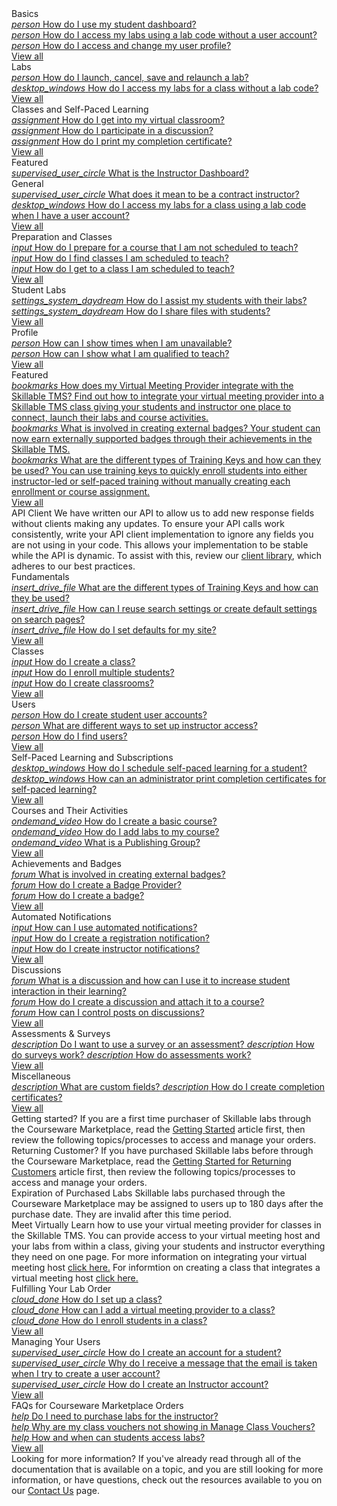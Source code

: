<style>
    h1:first-of-type {margin-top:0;}
</style>

<div class="categories">
  
  <div class="studentCategory userTypeSection visible">
    <!-- Begin student categories section.. -->
      <div class="cardsContainer">
        <div class="cardContainer">
          <!-- Begin categories section.. -->
          <div class="cloudSlice cardContent">
            <div class="cardHeader" tabindex="0" title="Student Basics" aria-label="Student Basics docs">Basics</div>
            <div class="category"> 
              <a href="/tms/end-user-student-faqs/basics/dashboard.md" class="categoryThread">
                <i class="material-icons green"
 title="Student Basics" aria-hidden="true">person</i>
                <span class="categoryTitle" title="How do I use my student dashboard?">How do I use my student dashboard?</span>
              </a>
            </div>
               <div class="category">
              <a href="/tms/end-user-student-faqs/basics/forgot-password.md" class="categoryThread">
                <i class="material-icons green"
 title="Student Basics" aria-hidden="true">person</i>
                <span class="categoryTitle" title="How do I access my labs using a lab code without a user account?">How do I access my labs using a lab code without a user account?</span>
              </a>
            </div>
               <div class="category">
              <a href="/tms/end-user-student-faqs/lab-access/access-labs-for-class-using-lab-code-without-user-account.md" class="categoryThread">
                <i class="material-icons green" 
 title="Student Basics" aria-hidden="true">person</i>
               <span class="categoryTitle" title="How do I access and change my user profile?">How do I access and change my user profile?</span>
              </a>
            </div>
            <div class="category">
            <div class="viewAll"><a tabindex="0" class="viewAllLink" href="/tms/home-landing-pages/student-landing.md" title="View all" aria-label="View all Student Basics docs">View all</a></div>
          </div>
        </div>
        <div class="cardContainer">
          <div class="vmLabDev cardContent">
            <div class="cardHeader" tabindex="0" title="Student Labs" aria-label="Student Docs for Labs">Labs</div>
            <div class="category">
              <a href="/tms/end-user-student-faqs/lab-access/cancel-lab.md" class="categoryThread">
                <i class="material-icons green"
                   title="Student Basics" aria-hidden="true">person</i>
                <span class="categoryTitle" title="How do I launch, cancel, save and relaunch a lab?">How do I launch, cancel, save and relaunch a lab?</span>
              </a>
            </div>
            <div class="category">
                <a href="/tms/end-user-student-faqs/lab-access/access-labs-for-class-without-code.md" class="categoryThread">
                <i class="material-icons light-green" aria-hidden="true">desktop_windows</i>
                <span class="categoryTitle" title="How do I access my labs for a class without a lab code?">How do I access my labs for a class without a lab code?</span>
              </a>
            </div>
            <div class="viewAll"><a tabindex="0" class="viewAllLink" href="/tms/home-landing-pages/student-landing.md" title="View all" aria-label="View all Student Docs for Labs">View all</a></div>
          </div>
        </div>
        <div class="cardContainer">
          <div class="pbt_scoring cardContent">
            <div class="cardHeader" tabindex="0" title="Student Classes and Self-Paced Learning" aria-label="Student Docs for Classes and Self-Paced Learning">Classes and Self-Paced Learning</div>
            <div class="category">
              <a href="/tms/end-user-student-faqs/class-self-paced/get-into-virtual-classroom.md" class="categoryThread">
                <i class="material-icons green"
 aria-hidden="true">assignment</i>
                <span class="categoryTitle" title="How do I get into my virtual classroom?">How do I get into my virtual classroom?</span>
              </a>
            </div>
            <div class="category">
              <a href="/tms/end-user-student-faqs/class-self-paced/discussions.md" class="categoryThread">
                <i class="material-icons green"
aria-hidden="true">assignment</i>
                <span class="categoryTitle" title="How do I participate in a discussion?">How do I participate in a discussion?</span>
              </a>
            </div>
            <div class="category">
              <a href="/tms/end-user-student-faqs/class-self-paced/print-completion-certificate.md" class="categoryThread">
                <i class="material-icons green"
 aria-hidden="true">assignment</i>
                <span class="categoryTitle" title="How do I print my completion certificate?">How do I print my completion certificate?</span>
              </a>
            </div>
            <div class="viewAll"><a tabindex="0" class="viewAllLink" href="/tms/home-landing-pages/student-landing.md" title="View all" aria-label="View all Student Docs for Classes and Self-Paced Learning">View all</a></div>
          </div>
        </div>
       </div>
      <!-- -- End student categories section -->
    </div>
   </div>
      <div class="cardContainer">
  <div class="instructorCategory userTypeSection">
  <!-- Begin instructor categories section.. -->
         <div class="cardContainer">
          <!-- Begin categories section.. -->
          <div class="cloudSlice cardContent">
          <div class="cardHeader" tabindex="0" title="Instructor General" aria-label="Featured Instructor General Docs">Featured</div>
          <div class="category">
          <a href="/tms/instructors/general/instructordashboard.md" class="categoryThread">
            <i class="material-icons green" 
 title="Student Basics" aria-hidden="true">supervised_user_circle</i>
            <span class="categoryTitleFeatured" title="What is the Instructor Dashboard?">What is the Instructor Dashboard?</span>
          </a>
        </div>
         <div class="cloudSlice cardContent">
          <div class="cardHeader" tabindex="0" title="Instructor General" aria-label="Featured Instructor General Docs">General</div>
          <div class="category">
          <a href="/tms/instructors/general/what-is-a-contract-instructor.md" class="categoryThread">
            <i class="material-icons green" 
 title="Student Basics" aria-hidden="true">supervised_user_circle</i>
            <span class="categoryTitleFeatured" title="What does it mean to be a contract instructor?">What does it mean to be a contract instructor?</span>
          </a>
        </div>
            <div class="category">
              <a href="/tms/end-user-student-faqs/lab-access/access-labs-for-class-using-lab-code-with-user-account.md" class="categoryThread">
                <i class="material-icons green" aria-hidden="true">desktop_windows</i>
                <span class="categoryTitle" title="How do I access my labs for a class using a lab code when I have a user account?">How do I access my labs for a class using a lab code when I have a user account?</span>
              </a>
            </div>
          <div class="viewAll"><a tabindex="0" class="viewAllLink" href="/tms/home-landing-pages/instructor-landing.md" title="View all" aria-label="View all Instructor Docs for Labs">View all</a></div>
       </div>
      </div>
        <div class="cardContainer">
          <div class="vmLabDev cardContent"> 
          <div class="cardHeader" tabindex="0" title="Instructor Preparation and Classes" aria-label="Instructor Docs for Preparation and Classes">Preparation and Classes</div>
          <div class="category">
            <a href="/tms/instructors/instructor-prep-and-classes/prepare-for-course-not-scheduled-to-teach.md" class="categoryThread">
              <i class="material-icons light-green" aria-hidden="true">input</i>
              <span class="categoryTitle" title="How do I prepare for a course that I am not scheduled to teach?">How do I prepare for a course that I am not scheduled to teach?</span>
            </a>
          </div>
          <div class="category">
            <a href="/tms/instructors/instructor-prep-and-classes/find-classes-scheduled-to-teach.md" class="categoryThread">
              <i class="material-icons green" aria-hidden="true">input</i>
              <span class="categoryTitle" title="How do I find classes I am scheduled to teach?">How do I find classes I am scheduled to teach?</span>
            </a>
          </div>
          <div class="category">
            <a href="/tms/instructors/instructor-prep-and-classes/get-to-class-scheduled-to-teach.md" class="categoryThread">
              <i class="material-icons light-green" aria-hidden="true">input</i>
              <span class="categoryTitle" title="How do I get to a class I am scheduled to teach?">How do I get to a class I am scheduled to teach?</span>
            </a>
          </div>
          <div class="viewAll"><a tabindex="0" class="viewAllLink" href="/tms/home-landing-pages/instructor-landing.md" title="View all" aria-label="View all Instructor Docs for Preparation and Classes">View all</a></div>
        </div>
        </div>
        <div class="cardContainer">
          <div class="vmLabDev cardContent">
            <div class="cardHeader" tabindex="0" title="Instructor Student Labs" aria-label="Instructor Docs for Student Labs">Student Labs</div>
            <div class="category">
            <a href="/tms/instructors/student-labs/assist-students.md" class="categoryThread">
              <i class="material-icons light-green"
 aria-hidden="true">settings_system_daydream</i>
              <span class="categoryTitle" title="How do I assist my students with their labs?">How do I assist my students with their labs?</span>
            </a>
          </div>
          <div class="category">
            <a href="/tms/instructors/student-labs/share-files-with-students.md" class="categoryThread">
              <i class="material-icons green"
 aria-hidden="true">settings_system_daydream</i>
              <span class="categoryTitle" title="How do I share files with students?">How do I share files with students?</span>
            </a>
          </div>
          <div class="viewAll"><a tabindex="0" class="viewAllLink" href="/tms/home-landing-pages/instructor-landing.md" title="View all Instructor Docs for Student Labs" aria-label="View all Instructor Docs for Student Labs">View all</a></div>
        </div>
      </div>
      <div class="cardContainer">
        <div class="lodIntegration cardContent">
          <div class="cardHeader" tabindex="0" title="Instructor Profile" aria-label="Instructor Profile Related Docs">Profile</div>
          <div class="category">
            <a href="/tms/instructors/instructor-profile/show-unavailable-times.md" class="categoryThread">
              <i class="material-icons light-green" aria-hidden="true">person</i>
              <span class="categoryTitle" title="How can I show times when I am unavailable?">How can I show times when I am unavailable?</span>
            </a>
          </div>
          <div class="category">
            <a href="/tms/instructors/instructor-profile/show-courses-qualified-to-teach.md" class="categoryThread">
              <i class="material-icons green" aria-hidden="true">person</i>
              <span class="categoryTitle" title="How can I show what I am qualified to teach?">How can I show what I am qualified to teach?</span>
            </a>
          </div>
          <div class="viewAll"><a tabindex="0" class="viewAllLink" href="/tms/home-landing-pages/instructor-landing.md" title="View all" aria-label="View all Instructor Profile Related Docs">View all</a></div>
        </div>
      </div>
     </div>
    <!-- -- End instructor categories section -->
  </div>
 </div>
      <div class="cardContainer">
  <div class="administratorCategory userTypeSection">
    <!-- Begin administrator categories section.. -->
  <div class="categoriesHeader" tabindex="0" title="Featured Posts" aria-label="Featured Admin Docs">Featured</div>
    <div class="cardContainerFull">
      <div class="cardContent">
          <div class="category">
          <a href="/tms/tms-administrators/classes/virtual-meetings/integratevirtualmeetingprovider.md" class="categoryThread">
            <i class="material-icons green" aria-hidden="true">bookmarks</i>
            <span class="categoryTitleFeatured" title="How does my Virtual Meeting Provider integrate with the TMS?">How does my Virtual Meeting Provider integrate with the Skillable TMS?</span>
            <span class="categoryDescription">Find out how to integrate your virtual meeting provider into a Skillable TMS class giving your students and instructor one place to connect, launch their labs and course activities.</span>
          </a>
        </div>
          <div class="category">
          <a href="/tms/tms-administrators/badges-achievements/badge-process.md" class="categoryThread">
            <i class="material-icons light-green"
 aria-hidden="true">bookmarks</i>
            <span class="categoryTitleFeatured" title="What is involved in creating external badges?">What is involved in creating external badges?</span>
            <span class="categoryDescription">Your student can now earn externally supported badges through their achievements in the Skillable TMS.</span>
          </a>
        </div>
        <div class="category"> 
          <a href="/tms/tms-administrators/tms-fundamentals/training-key-types.md" class="categoryThread">
            <i class="material-icons green"
 aria-hidden="true">bookmarks</i>
            <span class="categoryTitleFeatured" title="What are the different types of Training Keys?">What are the different types of Training Keys and how can they be used?</span>
            <span class="categoryDescription">You can use training keys to quickly enroll students into either instructor-led or self-paced training without manually creating each enrollment or course assignment.</span>
          </a>
        </div>
        <div class="viewAll"><a tabindex="0" class="viewAllLink" title="View all" href="/tms/home-landing-pages/admin-featured-landing.md" aria-label="View all Featured Docs for Admins">View all</a></div>
      </div>
    </div> 
    <div class="moreInfo"  tabindex="0" title="API Client">
      <span class="moreInfo_header">API Client</span>
        We have written our API to allow us to add new response fields without clients making any updates. To ensure your API calls work consistently, write your API client implementation to ignore any fields you are not using in your code. This allows your implementation to be stable while the API is dynamic. To assist with this, review our <a href="https://www.nuget.org/packages/LearnOnDemandSystems.TMS.TMSAPIClient/">client library</a>, which adheres to our best practices.
    </div>
    <div class="cardsContainer">
        <div class="cardContainer">
              <!-- Begin categories section.. -->
         <div class="azIndex cardContent">
          <div class="cardHeader" tabindex="0" title="Administrator Fundamentals" aria-label="Admin Docs for Fundamentals">Fundamentals</div>
            <div class="category"> 
            <a href="/tms/tms-administrators/tms-fundamentals/training-key-types.md" class="categoryThread">
              <i class="material-icons green"
 aria-hidden="true">insert_drive_file</i>
              <span class="categoryTitle" title="What are the different types of Training Keys and how can they be used?">What are the different types of Training Keys and how can they be used?</span>
            </a>
          </div>
          <div class="category"> 
            <a href="/tms/tms-administrators/tms-fundamentals/reuse-search-settings-or-create-default-settings-on-search-pages.md" class="categoryThread">
              <i class="material-icons green"
 aria-hidden="true">insert_drive_file</i>
              <span class="categoryTitle" title="How can I reuse search settings or create default settings on search pages?">How can I reuse search settings or create default settings on search pages?</span>
            </a>
          </div>
          <div class="category">  
            <a href="/tms/tms-administrators/tms-fundamentals/set-defaults.md" class="categoryThread">
              <i class="material-icons light-green"
 aria-hidden="true">insert_drive_file</i>
              <span class="categoryTitle" title="How do I set defaults for my site?">How do I set defaults for my site?</span>
            </a>
          </div>
          <div class="viewAll"><a tabindex="0" class="viewAllLink" href="/tms/home-landing-pages/admin-fundamentals-landing.md" title="View all" aria-label="View all Admin Docs for Fundamentals">View all</a></div>
        </div>
      </div>
        <div class="cardContainer">
            <!-- Begin categories section.. -->
        <div class="vmLabDev cardContent">
          <div class="cardHeader" tabindex="0" title="Administrator Classes" aria-label="Administrator Docs for Classes">Classes</div>
          <div class="category">
            <a href="/tms/tms-administrators/classes/schedule/create-class.md" class="categoryThread">
              <i class="material-icons light-green" aria-hidden="true">input</i>
              <span class="categoryTitle" title="How do I create a class?">How do I create a class?</span>
            </a>
          </div>
          <div class="category">
            <a href="/tms/tms-administrators/classes/enrollments-roster/enroll-multiple-students.md" class="categoryThread">
              <i class="material-icons green" aria-hidden="true">input</i>
              <span class="categoryTitle" title="How do I enroll multiple students?">How do I enroll multiple students?</span>
            </a>
          </div>
          <div class="category">
            <a href="/tms/tms-administrators/classes/classrooms-equipment/create-classrooms.md" class="categoryThread">
              <i class="material-icons light-green" aria-hidden="true">input</i>
              <span class="categoryTitle" title="How do I create classrooms?">How do I create classrooms?</span>
            </a>
          </div>
          <div class="viewAll"><a tabindex="0" class="viewAllLink" href="/tms/home-landing-pages/admin-classes-landing.md" title="View all" aria-label="View all Admin Docs for Classes">View all</a></div>
        </div>
      </div>
      <div class="cardContainer">
        <!-- Begin categories section.. -->
        <div class="pbt_scoring cardContent">
          <div class="cardHeader" tabindex="0" title="Administrator Users" aria-label="Admin User Related Docs">Users</div>
          <div class="category">
            <a href="/tms/tms-administrators/users/student-management/create-student-user-accounts.md" class="categoryThread">
              <i class="material-icons light-green"
 aria-hidden="true">person</i>
              <span class="categoryTitle" title="How do I create student user accounts?">How do I create student user accounts?</span>
            </a>
          </div>
          <div class="category">
            <a href="/tms/tms-administrators/users/instructor-management/different-ways-to-set-up-instructor-access.md" class="categoryThread">
              <i class="material-icons green"
 aria-hidden="true">person</i>
              <span class="categoryTitle" title="What are different ways to set up instructor access?">What are different ways to set up instructor access?</span>
            </a>
          </div>
          <div class="category">
            <a href="/tms/tms-administrators/users/student-management/find-users.md" class="categoryThread">
              <i class="material-icons light-green"
 aria-hidden="true">person</i>
              <span class="categoryTitle" title="How do I find users?">How do I find users?</span>
            </a>
          </div>
          <div class="viewAll"><a tabindex="0" class="viewAllLink" href="/tms/home-landing-pages/admin-users-landing.md" title="View all" aria-label="View all User Related Admin Docs">View all</a></div>
        </div>
      </div>
      <div class="cardContainer">
        <!-- Begin categories section.. -->
        <div class="lodIntegration cardContent">
          <div class="cardHeader" tabindex="0" title="Administrator Self-Paced Learning and Subscriptions" aria-label="Admin Self-Paced Learning and Subscriptions Docs">Self-Paced Learning and Subscriptions</div>
          <div class="category">
            <a href="/tms/tms-administrators/self-paced-learning-and-subscriptions/schedule-self-paced-learning.md" class="categoryThread">
              <i class="material-icons light-green" aria-hidden="true">desktop_windows</i>
              <span class="categoryTitle" title="How do I schedule self-paced learning for a student?">How do I schedule self-paced learning for a student?</span>
            </a>
          </div>
          <div class="category">
            <a href="/tms/tms-administrators/self-paced-learning-and-subscriptions/print-completion-certificates-for-self-pace-learning-by-admin.md" class="categoryThread">
              <i class="material-icons green" aria-hidden="true">desktop_windows</i>
              <span class="categoryTitle" title="How can an administrator print completion certificates for self-paced learning?">How can an administrator print completion certificates for self-paced learning?</span>
            </a>
          </div>
          <div class="category">
            <a href="" class="categoryThread" onclick="return false" aria-label="blank">
              <i class="material-icons light-green" aria-hidden="true"></i>
              <span class="categoryTitle" aria-hidden="true"></span>
            </a>
          </div>
          <div class="viewAll"><a tabindex="0" class="viewAllLink" href="/tms/home-landing-pages/admin-self-paced-learning-and-subscriptions-landing.md" title="View all Self-Paced Learning and Subscriptions Admin Related Docs" aria-label="View all Self-Paced Learning and Subscriptions Admin Related Docs">View all</a></div>
        </div>
      </div>
      <div class="cardContainer">
        <!-- Begin categories section.. -->
        <div class="lodIntegration cardContent">
        <div class="cardHeader" tabindex="0" title="Administrator Courses and Their Activities" aria-label="Admin Courses and Their Activities Docs">Courses and Their Activities</div>
          <div class="category">
            <a href="/tms/tms-administrators/courses-and-activities/overall/create-course.md" class="categoryThread">
              <i class="material-icons light-green"
 aria-hidden="true">ondemand_video</i>
              <span class="categoryTitle" title="How do I create a basic course?">How do I create a basic course?</span>
            </a>
          </div>
          <div class="category">
            <a href="/tms/tms-administrators/courses-and-activities/labs/add-labs.md" class="categoryThread">
              <i class="material-icons green"
 aria-hidden="true">ondemand_video</i>
              <span class="categoryTitle" title="How do I add labs to my course?">How do I add labs to my course?</span>
            </a>
          </div>
          <div class="category">
            <a href="/tms/tms-administrators/courses-and-activities/pgs/what-is-publishing-group.md" class="categoryThread">
              <i class="material-icons light-green"
 aria-hidden="true">ondemand_video</i>
              <span class="categoryTitle" title="What is a Publishing Group?">What is a Publishing Group?</span>
            </a>
          </div>
          <div class="viewAll"><a tabindex="0" class="viewAllLink" href="/tms/home-landing-pages/admin-courses-and-activities-landing.md" title="View all" aria-label="View all Courses and Their Activities Admin Related Docs">View all</a></div>
        </div>
      </div>
      <div class="cardContainer">
        <!-- Begin categories section.. -->
        <div class="lodIntegration cardContent">
          <div class="cardHeader" tabindex="0" title="Administrator Achievements and Badges" aria-label="Admin Achievements and Badges Docs">Achievements and Badges</div>
          <div class="category">
            <a href="/tms/tms-administrators/badges-achievements/badge-process.md" class="categoryThread">
              <i class="material-icons light-green" aria-hidden="true">forum</i>
              <span class="categoryTitle" title="What is involved in creating external badges?">What is involved in creating external badges?</span>
            </a>
          </div>
          <div class="category">
            <a href="/tms/tms-administrators/badges-achievements/create-badge-provider.md" class="categoryThread">
              <i class="material-icons green" aria-hidden="true">forum</i>
              <span class="categoryTitle" title="How do I create a Badge Provider in the TMS?">How do I create a Badge Provider?</span>
            </a>
          </div>
          <div class="category">
            <a href="/tms/tms-administrators/badges-achievements/create-badge.md" class="categoryThread">
              <i class="material-icons light-green" aria-hidden="true">forum</i>
              <span class="categoryTitle" title="How do I create a badge?">How do I create a badge?</span>
            </a>
          </div>
          <div class="viewAll"><a tabindex="0" class="viewAllLink" href="/tms/home-landing-pages/admin-badges-achievements-landing.md" title="View all" aria-label="View all Achievement and Badges Admin Related Docs">View all</a></div>
        </div>
      </div>
      <div class="cardContainer">
        <!-- Begin categories section.. -->
        <div class="lodIntegration cardContent">
          <div class="cardHeader" tabindex="0" title="Administrator Automated Notifications" aria-label="Admin Automated Notifications Docs">Automated Notifications</div>
          <div class="category">
            <a href="/tms/tms-administrators/notifications/use-automated-notifications.md" class="categoryThread">
             <i class="material-icons green"
 aria-hidden="true">input</i>
              <span class="categoryTitle" title="How can I use automated notifications?">How can I use automated notifications?</span>
            </a>
          </div>
          <div class="category">
            <a href="/tms/tms-administrators/notifications/registration-notification.md" class="categoryThread">
              <i class="material-icons green"
 aria-hidden="true">input</i>
              <span class="categoryTitle" title="How do I create a registration notification?">How do I create a registration notification?</span>
            </a>
          </div>
          <div class="category">
            <a href="/tms/tms-administrators/notifications/instructor-notifications.md" class="categoryThread">
              <i class="material-icons green"
 aria-hidden="true">input</i>
              <span class="categoryTitle" title="How do I create instructor notifications?">How do I create instructor notifications?</span>
            </a>
          </div>
          <div class="viewAll"><a tabindex="0" class="viewAllLink" href="/tms/home-landing-pages/admin-notifications-landing.md" title="View all" aria-label="View all Notification Admin Related Docs">View all</a></div>
         </div>
      </div>
      <div class="cardContainer">
        <!-- Begin categories section.. -->
        <div class="lodIntegration cardContent">
          <div class="cardHeader" tabindex="0" title="Administrator Discussion" aria-label="Admin Discussion Docs">Discussions</div>
          <div class="category">
            <a href="/tms/tms-administrators/discussions/what-is-discussion.md" class="categoryThread">
              <i class="material-icons light-green" aria-hidden="true">forum</i>
              <span class="categoryTitle" title="What is a discussion and how can I use it to increase student interaction in their learning?">What is a discussion and how can I use it to increase student interaction in their learning?</span>
            </a>
          </div>
          <div class="category">
            <a href="/tms/tms-administrators/discussions/create-discussion.md" class="categoryThread">
              <i class="material-icons green" aria-hidden="true">forum</i>
              <span class="categoryTitle" title="How do I create a discussion and attach it to a course?">How do I create a discussion and attach it to a course?</span>
            </a>
          </div>
          <div class="category">
            <a href="/tms/tms-administrators/discussions/add-moderators.md" class="categoryThread">
              <i class="material-icons light-green" aria-hidden="true">forum</i>
              <span class="categoryTitle" title="How can I control posts on discussions?">How can I control posts on discussions?</span>
            </a>
          </div>
          <div class="viewAll"><a tabindex="0" class="viewAllLink" href="/tms/home-landing-pages/admin-discussions-landing.md" title="View all" aria-label="View all Discussion Admin Related Docs">View all</a></div>
        </div>
      </div>
        <div class="cardContainer">
        <!-- Begin categories section.. -->
        <div class="lodIntegration cardContent">
          <div class="cardHeader" tabindex="0" title="Administator Assessments & Surveys" aria-label="Administrator Assessments & Surveys Featured Docs">Assessments & Surveys</div>
          <div class="category">
              <a href="/tms/tms-administrators/miscellaneous/use-survey-or-assessment.md" class="categoryThread">
              <i class="material-icons light-green"
 aria-hidden="true">description</i>
              <span class="categoryTitle" title="Do I want to use a survey or an assessment?">Do I want to use a survey or an assessment?</span>
            </a>
              <a href="/tms/tms-administrators/miscellaneous/surveys.md" class="categoryThread">
              <i class="material-icons light-green"
 aria-hidden="true">description</i>
              <span class="categoryTitle" title="How do surveys work?">How do surveys work?</span>
            </a>
              <a href="/tms/tms-administrators/miscellaneous/assessments.md" class="categoryThread">
              <i class="material-icons light-green"
 aria-hidden="true">description</i>
              <span class="categoryTitle" title="How do assessments work?">How do assessments work?</span>
            </a>
          </div>
          <div class="viewAll"><a tabindex="0" class="viewAllLink" href="/tms/home-landing-pages/admin-assessments-&-surveys-landing.md" title="View all" aria-label="View all Assessments & Surveys Admin Docs">View all</a></div>        
        </div>
      </div>
       <div class="cardContainer">
        <!-- Begin categories section.. -->
        <div class="lodIntegration cardContent">
          <div class="cardHeader" tabindex="0" title="Administator Miscellaneous" aria-label="Administrator Miscellaneous Featured Docs">Miscellaneous</div>
           <div class="category">
            <a href="/tms/tms-administrators/miscellaneous/custom-fields.md" class="categoryThread">
              <i class="material-icons light-green"
 aria-hidden="true">description</i>
              <span class="categoryTitle" title="What are custom fields?">What are custom fields?</span>
            </a>
            <a href="/tms/tms-administrators/miscellaneous/create-completion-certificates.md" class="categoryThread">
              <i class="material-icons light-green"
 aria-hidden="true">description</i>
              <span class="categoryTitle" title="How do I create completion certificates?">How do I create completion certificates?</span>
            </a>
          </div>
          <div class="viewAll"><a tabindex="0" class="viewAllLink" href="/tms/home-landing-pages/admin-miscellaneous-landing.md" title="View all" aria-label="View all Miscellanous Admin Docs">View all</a></div>
        </div>
      </div>
     </div>
            <!-- -- End administrator categories section -->
 </div>
      </div>
      <div class="cardContainer">
  <div class="coursewareMarketplaceAdmin userTypeSection">
  <!-- Begin Arvato MarketPlace Admin categories section.. -->
    <div class="moreInfo" tabindex="0" title="Getting started?">
      <span class="moreInfo_header">Getting started?</span>
      If you are a first time purchaser of Skillable labs through the Courseware Marketplace, read the <a href="/tms/arvato-marketplace/fulfilling-marketplace-order/getting-started.md">Getting Started</a> article first, then review the following topics/processes to access and manage your orders.
        </div> 
    <div class="moreInfo" tabindex="0" title="Returning Customer?">
      <span class="moreInfo_header">Returning Customer?</span>
      If you have purchased Skillable labs before through the Courseware Marketplace, read the <a href="/tms/arvato-marketplace/fulfilling-marketplace-order/getting-started-returning-customers.md">Getting Started for Returning Customers</a> article first, then review the following topics/processes to access and manage your orders.
      </div>
    <div class="moreInfo" tabindex="0" title="Expiration on Purchased Labs">
      <span class="moreInfo_header">Expiration of Purchased Labs</span>
      Skillable labs purchased through the Courseware Marketplace may be assigned to users up to 180 days after the purchase date. They are invalid after this time period.
    </div>
    <div class="moreInfo" tabindex="0" title="Meet Virtually">
      <span class="moreInfo_header">Meet Virtually</span>
      Learn how to use your virtual meeting provider for classes in the Skillable TMS. You can provide access to your virtual meeting host and your labs from within a class, giving your students and instructor everything they need on one page. For more information on integrating your virtual meeting host <a href="/tms/arvato-marketplace/fulfilling-marketplace-order/integrate-virtualmeetingprovider.md">click here.</a> For informtion on creating a class that integrates a virtual meeting host <a href="/tms/arvato-marketplace/fulfilling-marketplace-order/set-up-class.md">click here.</a>  
    </div>
    <div class="cardsContainer">
    <div class="cardContainer">
        <!-- Begin categories section.. -->
        <div class="cloudSlice cardContent">
          <div class="cardHeader" tabindex="0" title="Arvato Marketplace Fulfilling Your Lab Order" aria-label="Arvato Marketplace Fulfilling Your Lab Order Docs">Fulfilling Your Lab Order</div>
          <div class="category"> 
            <a href="/tms/arvato-marketplace/fulfilling-marketplace-order/set-up-class.md" class="categoryThread">
              <i class="material-icons green"
 aria-hidden="true">cloud_done</i>
              <span class="categoryTitle" title="How do I set up a class?">How do I set up a class?</span>
            </a>
          </div>
          <div class="category">  
            <a href="/tms/arvato-marketplace/fulfilling-marketplace-order/integrate-virtualmeetingprovider.md" class="categoryThread">
              <i class="material-icons light-green"
 aria-hidden="true">cloud_done</i>
              <span class="categoryTitle" title="How can I add a virtual meeting provider to a class?">How can I add a virtual meeting provider to a class?</span>
            </a>
            </div>
          <div class="category">  
            <a href="/tms/arvato-marketplace/fulfilling-marketplace-order/enroll-students-in-class.md" class="categoryThread">
              <i class="material-icons light-green"
 aria-hidden="true">cloud_done</i>
              <span class="categoryTitle" title="How do I enroll students in a class?">How do I enroll students in a class?</span>
            </a>
          </div>
          <div class="viewAll"><a tabindex="0" class="viewAllLink" href="/tms/home-landing-pages/arvato-courseware-marketplace-landing.md" title="View all" aria-label="View all Arvato Marketplace Fulfilling Your Lab Order Docs">View all</a></div>
        </div>
      </div>
      <div class="cardContainer">
        <div class="vmLabDev cardContent">
          <div class="cardHeader" tabindex="0" title="Arvato Marketplace Managing Your Users" aria-label="Arvato Marketplace Managing Your Users Featured Docs">Managing Your Users</div>
          <div class="category">
            <a href="/tms/arvato-marketplace/user-accounts/create-student-account.md" class="categoryThread">
              <i class="material-icons light-green" aria-hidden="true">supervised_user_circle</i>
              <span class="categoryTitle" title="How do I create an account for a student?">How do I create an account for a student?</span>
            </a>
          </div>
          <div class="category">
            <a href="/tms/arvato-marketplace/user-accounts/email-taken-message.md" class="categoryThread">
              <i class="material-icons green" aria-hidden="true">supervised_user_circle</i>
              <span class="categoryTitle" title="Why do I receive a message that the email is taken when I try to create a user account?">Why do I receive a message that the email is taken when I try to create a user account?</span>
            </a>
          </div>
          <div class="category">
            <a href="/tms/arvato-marketplace/user-accounts/create-instructor-account.md" class="categoryThread">
              <i class="material-icons light-green" aria-hidden="true">supervised_user_circle</i>
              <span class="categoryTitle" title="How do I create an Instructor account?">How do I create an Instructor account?</span>
            </a>
          </div>
          <div class="viewAll"><a tabindex="0" class="viewAllLink" href="/tms/home-landing-pages/arvato-courseware-marketplace-landing.md" title="View all" aria-label="View all Managing Your Users Docs">View all</a></div>
        </div>
      </div>
      <div class="cardContainer">
        <div class="pbt_scoring cardContent">
          <div class="cardHeader" tabindex="0" title="Arvato Marketplace FAQs for Courseware Marketplace Orders" aria-label="Arvato Marketplace FAQs for Courseware Marketplace Orders Featured Docs">FAQs for Courseware Marketplace Orders</div>
          <div class="category">
            <a href="/tms/arvato-marketplace/faq-for-arvato-marketplace/purchase-labs-for-instructor.md" class="categoryThread">
              <i class="material-icons light-green"
 aria-hidden="true">help</i>
              <span class="categoryTitle" title="Do I need to purchase labs for the instructor?">Do I need to purchase labs for the instructor?</span>
            </a>
          </div>
          <div class="category">
            <a href="/tms/arvato-marketplace/faq-for-arvato-marketplace/vouchers-not-showing-in-manage-class-vouchers.md" class="categoryThread">
              <i class="material-icons green"
 aria-hidden="true">help</i>
              <span class="categoryTitle" title="Why are my class vouchers not showing in Manage Class Vouchers?">Why are my class vouchers not showing in Manage Class Vouchers?</span>
            </a>
          </div>
          <div class="category">
            <a href="/tms/arvato-marketplace/faq-for-arvato-marketplace/students-access-labs.md" class="categoryThread">
              <i class="material-icons light-green"
 aria-hidden="true">help</i>
              <span class="categoryTitle" title="How and when can students access labs?">How and when can students access labs?</span>
            </a>
          </div>
          <div class="viewAll"><a tabindex="0" class="viewAllLink" href="/tms/home-landing-pages/arvato-courseware-marketplace-landing.md" title="View all" aria-label="View all Arvato Marketplace FAQs for Courseware Marketplace Orders docs">View all</a></div>
        </div>
      </div>
    </div>
  </div>

  <div class="moreInfo" tabindex="0" title="Need more information?">
    <span class="moreInfo_header">Looking for more information?</span>
    If you've already read through all of the documentation that is available on a topic, and you are still looking for more information, or have questions, check out the resources available to you on our <a href="/contact-us.md">Contact Us</a> page.
  </div>
</div>
